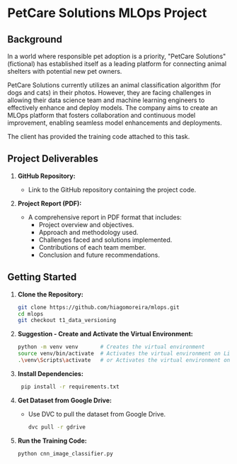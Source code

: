# PetCare Solutions MLOps Project

## Background

In a world where responsible pet adoption is a priority, "PetCare Solutions" (fictional) has established itself as a leading platform for connecting animal shelters with potential new pet owners.

PetCare Solutions currently utilizes an animal classification algorithm (for dogs and cats) in their photos. However, they are facing challenges in allowing their data science team and machine learning engineers to effectively enhance and deploy models. The company aims to create an MLOps platform that fosters collaboration and continuous model improvement, enabling seamless model enhancements and deployments.

The client has provided the training code attached to this task.

## Project Deliverables

1. **GitHub Repository:**
    - Link to the GitHub repository containing the project code.

2. **Project Report (PDF):**
   - A comprehensive report in PDF format that includes:
       - Project overview and objectives.
       - Approach and methodology used.
       - Challenges faced and solutions implemented.
       - Contributions of each team member.
       - Conclusion and future recommendations.

## Getting Started

1. **Clone the Repository:**

   ```bash
   git clone https://github.com/hiagomoreira/mlops.git
   cd mlops
   git checkout t1_data_versioning
   ```

2. **Suggestion - Create and Activate the Virtual Environment:**

   ```bash
   python -m venv venv       # Creates the virtual environment
   source venv/bin/activate  # Activates the virtual environment on Linux/Mac
   .\venv\Scripts\activate   # or Activates the virtual environment on Windows
   ```

3. **Install Dependencies:**

   ```bash
    pip install -r requirements.txt
   ```

4. **Get Dataset from Google Drive:**

   - Use DVC to pull the dataset from Google Drive.

     ```bash
     dvc pull -r gdrive
     ```

5. **Run the Training Code:**

     ```bash
     python cnn_image_classifier.py
     ```

